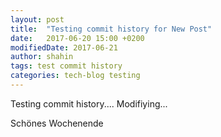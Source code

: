 ```yaml
---
layout: post
title:  "Testing commit history for New Post"
date:   2017-06-20 15:00 +0200
modifiedDate: 2017-06-21
author: shahin
tags: test commit history
categories: tech-blog testing
---
```

Testing commit history....
Modifiying...

Schönes Wochenende
